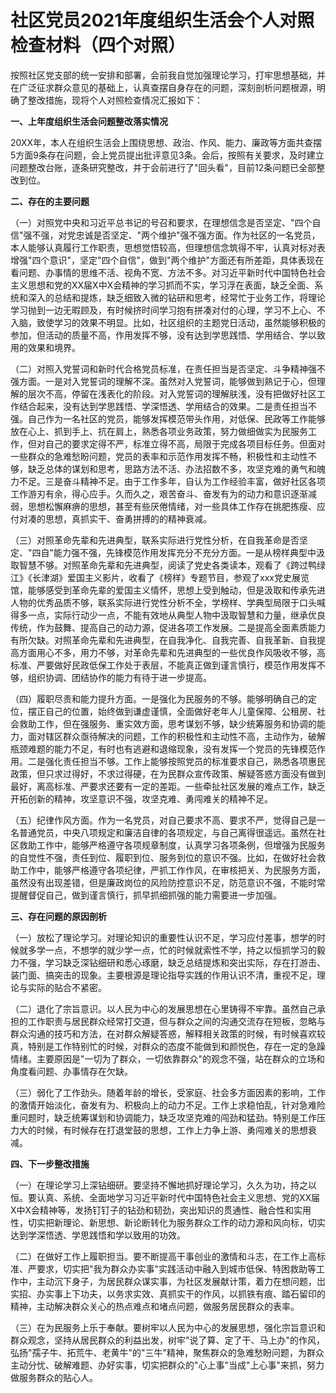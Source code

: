 # 社区党员2021年度组织生活会个人对照检查材料（四个对照）

按照社区党支部的统一安排和部署，会前我自觉加强理论学习，打牢思想基础，并在广泛征求群众意见的基础上，认真查摆自身存在的问题，深刻剖析问题根源，明确了整改措施，现将个人对照检查情况汇报如下：

**一、上年度组织生活会问题整改落实情况**

20XX年，本人在组织生活会上围绕思想、政治、作风、能力、廉政等方面共查摆5方面9条存在问题，会上党员提出批评意见3条。会后，按照有关要求，及时建立问题整改台账，逐条研究整改，并于会前进行了"回头看"，目前12条问题已全部整改到位。

**二、存在的主要问题**

（一）对照党中央和习近平总书记的号召和要求，在理想信念是否坚定、"四个自信"强不强，对党忠诚是否坚定、"两个维护"强不强方面。作为社区的一名党员，本人能够认真履行工作职责，思想觉悟较高，但理想信念筑得不牢，认真对标对表增强"四个意识"，坚定"四个自信"，做到"两个维护"方面还有所差距，具体表现在看问题、办事情的思维不活、视角不宽、方法不多。对习近平新时代中国特色社会主义思想和党的XX届X中X会精神的学习抓而不实，学习浮在表面，缺乏全面、系统和深入的总结和提炼，缺乏细致入微的钻研和思考，经常忙于业务工作，将理论学习抛到一边无暇顾及，有时候挤时间学习抱有拼凑对付的心理，学习不上心、不入脑，致使学习的效果不明显。比如，社区组织的主题党日活动，虽然能够积极的参加，但活动的质量不高，作用发挥不够，没有达到学思践悟、学用结合、学以致用的效果和境界。

（二）对照入党誓词和新时代合格党员标准，在责任担当是否坚定、斗争精神强不强方面。一是对入党誓词的理解不深。虽然对入党誓词，能够做到熟记于心，但理解的层次不高，停留在浅表化的阶段。对入党誓词的理解肤浅，没有把做好社区工作结合起来，没有达到学思践悟、学深悟透、学用结合的效果。二是责任担当不强。自己作为一名社区的党员，能够发挥模范带头作用，对低保、民政等工作能够放在心上、抓到手上、抗在肩上，熟悉各项业务政策，努力做细做实为民服务工作，但对自己的要求定得不严，标准立得不高，局限于完成各项目标任务。但面对一些群众的急难愁盼问题，党员的表率和示范作用发挥不畅，积极性和主动性不够，缺乏总体的谋划和思考，思路方法不活、办法招数不多，攻坚克难的勇气和魄力不足。三是奋斗精神不足。由于工作多年，自认为工作经验丰富，做好社区各项工作游刃有余，得心应手。久而久之，艰苦奋斗、奋发有为的动力和意识逐渐减弱，思想松懈麻痹的思想，甚至有些厌倦情绪，对一些具体工作存在挑肥拣瘦、应付对凑的思想，真抓实干、奋勇拼搏的的精神衰减。

（三）对照革命先辈和先进典型，联系实际进行党性分析，在自我革命是否坚定、"四自"能力强不强，先锋模范作用发挥充分不充分方面。一是从榜样典型中汲取智慧不够。对照革命先辈和先进典型，阅读了党史各类读本，观看了《跨过鸭绿江》《长津湖》爱国主义影片，收看了《榜样》专题节目，参观了xxx党史展览馆，能够感受到革命先辈的爱国主义情怀，思想上受到触动，但是汲取和传承先进人物的优秀品质不够，联系实际进行党性分析不全，学榜样、学典型局限于口头喊得多一点，实际行动少一点，不能有效地从典型人物中汲取智慧和力量，继承优良传统，作为鼓舞、提高自己的动力源，促进各项工作发展。二是提高全面素质能力有所欠缺。对照革命先辈和先进典型，在自我净化、自我完善、自我革新、自我提高方面用心不多，用力不够，对革命先辈和先进典型的一些优良作风吸收不够，高标准、严要做好民政低保工作处于表层，不能真正做到谨言慎行，模范作用发挥不够，组织协调、团结协作的能力有待于进一步提高。

（四）履职尽责和能力提升方面。一是强化为民服务的不够。能够明确自己的定位，摆正自己的位置，始终做到谦虚谨慎，全面做好老年人儿童保障、公租房、社会救助工作，但在强服务、重实效方面，思考谋划不够，缺少统筹服务和协调的能力，面对辖区群众亟待解决的问题，工作的积极性和主动性不高，主动作为，破解瓶颈难题的能力不足，有时也有逃避和退缩现象，没有发挥一个党员的先锋模范作用。二是强化责任担当不够。工作上能够按照党员的标准要求自己，熟悉各项惠民政策，但只求过得好，不求过得硬，在为民群众宣传政策、解疑答惑方面没有做到最好，离高标准、严要求还要有一定的差距。一些牵扯社区发展的难点工作，缺乏开拓创新的精神，攻坚意识不强，攻坚克难、勇闯难关的精神不足。

（五）纪律作风方面。作为一名党员，对自己要求不高、要求不严，觉得自己是一名普通党员，中央八项规定和廉洁自律的各项规定，与自己离得很遥远。虽然在社区救助工作中，能够严格遵守各项规章制度，认真学习各项条例，但增强为民服务的自觉性不强，责任到位、履职到位、服务到位的意识不强。比如，在做好社会救助工作中，能够严格遵守各项纪律，严抓工作作风，在审核把关、为民服务方面，虽然没有出现差错，但是廉政岗位的风险防控意识不足，防范意识不强，不能时常提醒督促自己，做到谨言慎行，抓早抓细抓强的能力需要进一步加强。

**三、存在问题的原因剖析**

（一）放松了理论学习。对理论知识的重要性认识不足，学习应付差事，想学的时候就多学一点，不想学的就少学一点，忙的时候就索性不学，持之以恒抓学习的毅力不强，学习缺乏深钻细研和悉心琢磨，缺乏总结提炼和突出实际，存在打游击、装门面、搞突击的现象。主要根源是理论指导实践的作用认识不清，重视不足，理论与实际的贴合不紧密。

（二）退化了宗旨意识。以人民为中心的发展思想在心里铸得不牢靠。虽然自己承担的工作职责与居民群众经常打交道，但与群众之间的沟通交流存在短板，忽略与群众沟通的技巧和方法，在对群众解疑答惑，解释相关政策的时候，有时候喜欢较真，特别是工作特别忙的时候，对群众的态度不能做到和颜悦色，存在一定的急躁情绪。主要原因是"一切为了群众，一切依靠群众"的观念不强，站在群众的立场和角度看问题、办事情存在欠缺。

（三）弱化了工作劲头。随着年龄的增长，受家庭、社会多方面因素的影响，工作的激情开始淡化，奋发有为、积极向上的动力不足。工作上求稳怕乱，针对急难险重问题时，缺乏统筹谋划和协调能力，缺乏攻坚克难的闯劲和猛劲。特别是工作压力大的时候，有时候存在打退堂鼓的思想，工作上力争上游、勇闯难关的思想衰减。

**四、下一步整改措施**

（一）在理论学习上深钻细研。要坚持不懈地抓好理论学习，久久为功，持之以恒。要认真、系统、全面地学习习近平新时代中国特色社会主义思想、党的XX届X中X会精神等，发扬钉钉子的钻劲和韧劲，突出知识的贯通性、融合性和实用性，切实把新理论、新思想、新论断转化为服务群众工作的动力源和风向标，切实达到学深悟透、学思践悟和学以致用的功效。

（二）在做好工作上履职担当。要不断提高干事创业的激情和斗志，在工作上高标准、严要求，切实把"我为群众办实事"实践活动中融入到城市低保、特困救助等工作中，主动沉下身子，为居民群众谋实事，为社区发展献计策，着力在想问题，岀实招、办实事上下功夫，以务求实效、真抓实干的作风，以抓铁有痕、踏石留印的精神，主动解决群众关心的热点难点和堵点问题，做服务居民群众的表率。

（三）在为民服务上乐于奉献。要树牢以人民为中心的发展思想，强化宗旨意识和群众观念，坚持从居民群众的利益出发，树牢"说了算、定了干、马上办"的作风，弘扬"孺子牛、拓荒牛、老黄牛"的"三牛"精神，聚焦群众的急难愁盼问题，为群众主动分忧、破解难题、办好实事，切实把群众的"心上事"当成"上心事"来抓，努力做服务群众的贴心人。
